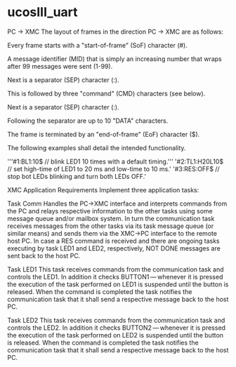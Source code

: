 # ucosIII_uart
PC → XMC
The layout of frames in the direction PC → XMC are as follows:


Every frame starts with a "start-of-frame" (SoF) character (#).

A message identifier (MID) that is simply an increasing number that wraps after 99 messages were sent (1-99).

Next is a separator (SEP) character (:).

This is followed by three "command" (CMD) characters (see below).

Next is a separator (SEP) character (:).

Following the separator are up to 10 "DATA" characters.

The frame is terminated by an "end-of-frame" (EoF) character ($).

The following examples shall detail the intended functionality.

'''#1:BL1:10$          // blink LED1 10 times with a default timing.'''
'#2:TL1:H20L10$      // set high-time of LED1 to 20 ms and low-time to 10 ms.'
'#3:RES:OFF$         // stop bot LEDs blinking and turn both LEDs OFF.'

XMC Application Requirements
Implement three application tasks:

Task Comm
Handles the PC→XMC interface and interprets commands from the PC and relays respective information to the other tasks using some message queue and/or mailbox system. In turn the communication task receives messages from the other tasks via its task message queue (or similar means) and sends them via the XMC→PC interface to the remote host PC.
In case a RES command is received and there are ongoing tasks executing by task LED1 and LED2, respectively, NOT DONE messages are sent back to the host PC.

Task LED1
This task receives commands from the communication task and controls the LED1. In addition it checks BUTTON1 — whenever it is pressed the execution of the task performed on LED1 is suspended until the button is released. When the command is completed the task notifies the communication task that it shall send a respective message back to the host PC.

Task LED2
This task receives commands from the communication task and controls the LED2. In addition it checks BUTTON2 — whenever it is pressed the execution of the task performed on LED2 is suspended until the button is released. When the command is completed the task notifies the communication task that it shall send a respective message back to the host PC.
